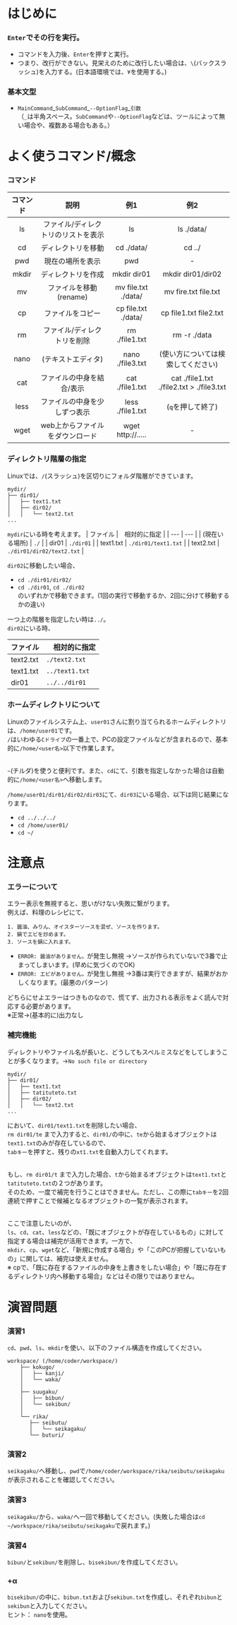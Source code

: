 # はじめに

### `Enter`でその行を実行。

- コマンドを入力後、`Enter`を押すと実行。
- つまり、改行ができない。見栄えのために改行したい場合は、`\`(バックスラッシュ)を入力する。(日本語環境では、`¥`を使用する。)

### 基本文型

- `MainCommand`\_`SubCommand`\_`--OptionFlag`\_`引数`<br>
（`_`は半角スペース。`SubCommand`や`--OptionFlag`などは、ツールによって無い場合や、複数ある場合もある。）

# よく使うコマンド/概念

### コマンド

| コマンド | 説明 | 例1 | 例2 |
| :---: | :---: | :---: | :---: |
| ls | ファイル/ディレクトリのリストを表示 | ls | ls ./data/ |
| cd | ディレクトリを移動 | cd ./data/ | cd ../ |
| pwd | 現在の場所を表示 | pwd | - |
| mkdir | ディレクトリを作成 | mkdir dir01 | mkdir dir01/dir02 |
| mv | ファイルを移動(rename) | mv file.txt ./data/ | mv fire.txt file.txt |
| cp | ファイルをコピー | cp file.txt ./data/ | cp file1.txt file2.txt |
| rm | ファイル/ディレクトリを削除 | rm ./file1.txt | rm -r ./data |
| nano | (テキストエディタ) | nano ./file3.txt | (使い方については検索してください) |
| cat | ファイルの中身を結合/表示 | cat ./file1.txt | cat ./file1.txt ./file2.txt > ./file3.txt |
| less | ファイルの中身を少しずつ表示 | less ./file1.txt | (`q`を押して終了) |
| wget | web上からファイルをダウンロード | wget http://..... | - |

### ディレクトリ階層の指定

Linuxでは、`/`(スラッシュ)を区切りにフォルダ階層ができています。

```text
mydir/
├── dir01/
│   ├── text1.txt
│   ├── dir02/
│   │   └── text2.txt
...
```

`mydir`にいる時を考えます。
| ファイル |　相対的に指定 |
| --- | --- |
| (現在いる場所) | `./` |
| dir01 | `./dir01` |
| text1.txt | `./dir01/text1.txt` |
| text2.txt | `./dir01/dir02/text2.txt` |

`dir02`に移動したい場合、

- `cd ./dir01/dir02/`
- `cd ./dir01`, `cd ./dir02`<br>
のいずれかで移動できます。(1回の実行で移動するか、2回に分けて移動するかの違い)

一つ上の階層を指定したい時は`../`。<br>
`dir02`にいる時、

| ファイル |　相対的に指定 |
| --- | --- |
| text2.txt | `./text2.txt` |
| text1.txt | `../text1.txt` |
| dir01 | `../../dir01` |


### ホームディレクトリについて

Linuxのファイルシステム上、`user01`さんに割り当てられるホームディレクトリは、`/home/user01`です。<br>
`/`はいわゆる`Cドライブ`の一番上で、PCの設定ファイルなどが含まれるので、基本的に`/home/<user名>`以下で作業します。<br><br>

`~`(チルダ)を使うと便利です。また、`cd`にて、引数を指定しなかった場合は自動的に`/home/<user名>`へ移動します。

`/home/user01/dir01/dir02/dir03`にて、`dir03`にいる場合、以下は同じ結果になります。

- `cd ../../../`
- `cd /home/user01/`
- `cd ~/`

# 注意点

### エラーについて

エラー表示を無視すると、思いがけない失敗に繋がります。<br>
例えば、料理のレシピにて、

```text
1. 醤油、みりん、オイスターソースを混ぜ、ソースを作ります。
2. 鍋でエビを炒めます。
3. ソースを鍋に入れます。
```

- `ERROR: 醤油がありません。`が発生し無視 →ソースが作られていないで3番で止まってしまいます。(早めに気づくのでOK)<br>
- `ERROR: エビがありません。`が発生し無視 →3番は実行できますが、結果がおかしくなります。(最悪のパターン)

どちらにせよエラーはつきものなので、慌てず、出力される表示をよく読んで対応する必要があります。<br>
※正常→(基本的に)出力なし<br>

### 補完機能

ディレクトリやファイル名が長いと、どうしてもスペルミスなどをしてしまうことが多くなります。→`No such file or directory`<br>

```text
mydir/
├── dir01/
│   ├── text1.txt
│   ├── tatituteto.txt
│   ├── dir02/
│   │   └── text2.txt
...
```

において、`dir01/text1.txt`を削除したい場合、<br>
`rm dir01/te` まで入力すると、`dir01/`の中に、`te`から始まるオブジェクトは`text1.txt`のみが存在しているので、<br>
`tabキー`を押すと、残りの`xt1.txt`を自動入力してくれます。<br><br>

もし、`rm dir01/t` まで入力した場合、`t`から始まるオブジェクトは`text1.txt`と`tatituteto.txt`の２つがあります。<br>
そのため、一度で補完を行うことはできません。ただし、この際に`tabキー`を2回連続で押すことで候補となるオブジェクトの一覧が表示されます。<br><br>

ここで注意したいのが、<br>
`ls`、`cd`、`cat`、`less`などの、「既にオブジェクトが存在しているもの」に対して指定する場合は補完が活用できます。一方で、<br>
`mkdir`、`cp`、`wget`など、「新規に作成する場合」や「このPCが把握していないもの」に関しては、補完は使えません。<br>
※ cpで、「既に存在するファイルの中身を上書きをしたい場合」や「既に存在するディレクトリ内へ移動する場合」などはその限りではありません。

# 演習問題

### 演習1

`cd`、`pwd`、`ls`、`mkdir`を使い、以下のファイル構造を作成してください。

```text
workspace/ (/home/coder/workspace/)
    ├── kokugo/
    │   ├── kanji/
    │   └── waka/
    │
    ├── suugaku/
    │   ├── bibun/
    │   └── sekibun/
    │
    └── rika/
       ├── seibutu/
       │   └── seikagaku/
       └── buturi/
```

### 演習2

`seikagaku/`へ移動し、`pwd`で`/home/coder/workspace/rika/seibutu/seikagaku`が表示されることを確認してください。

### 演習3

`seikagaku/`から、`waka/`へ一回で移動してください。(失敗した場合は`cd ~/workspace/rika/seibutu/seikagaku`で戻れます。)

### 演習4

`bibun/`と`sekibun/`を削除し、`bisekibun/`を作成してください。

### +α

`bisekibun/`の中に、`bibun.txt`および`sekibun.txt`を作成し、それぞれ`bibun`と`sekibun`と入力してください。<br>
ヒント： `nano`を使用。

